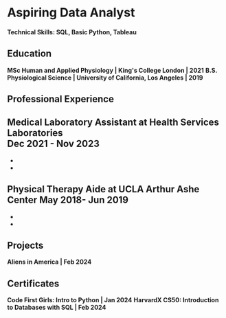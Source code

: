 # Aspiring Data Analyst

#### Technical Skills: SQL, Basic Python, Tableau

## Education
**MSc Human and Applied Physiology | King's College London | 2021**
**B.S. Physiological Science | University of California, Los Angeles | 2019**

## Professional Experience
**Medical Laboratory Assistant at Health Services Laboratories**  
**Dec 2021 - Nov 2023**
- 
-
-

**Physical Therapy Aide at UCLA Arthur Ashe Center**
**May 2018- Jun 2019**
-
-
-

## Projects
**Aliens in America | Feb 2024**

## Certificates
**Code First Girls: Intro to Python | Jan 2024**
**HarvardX CS50: Introduction to Databases with SQL | Feb 2024**



